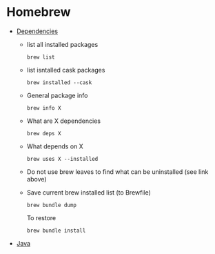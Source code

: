 # Homebrew

- [Dependencies](https://blog.jpalardy.com/posts/untangling-your-homebrew-dependencies/)
  - list all installed packages

    `brew list`

  - list isntalled cask packages

    `brew installed --cask`

  - General package info

    `brew info X`

  - What are X dependencies

    `brew deps X`

  - What depends on X
    
    `brew uses X --installed`

  - Do not use brew leaves to find what can be uninstalled (see link above)

  - Save current brew installed list (to Brewfile)

    `brew bundle dump`

    To restore

    `brew bundle install`

  
- [Java](https://formulae.brew.sh/cask/temurin)

